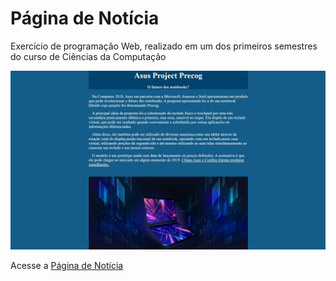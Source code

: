 # Página de Notícia

Exercício de programação Web, realizado em um dos primeiros semestres do curso de Ciências da Computação

![Preview](./preview.jpeg)


Acesse a [Página de Notícia](https://gabrielgustavoms.github.io/paginaDeNoticia/)
